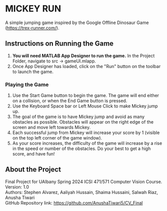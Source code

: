 # MICKEY RUN

A simple jumping game inspired by the Google Offline Dinosaur Game (https://trex-runner.com/).

## Instructions on Running the Game
1. <b>You will need MATLAB App Designer to run the game.</b> 
In the Project Folder, navigate to src -> gameUI.mlapp. 
2. Once App Designer has loaded, click on the "Run" button on the toolbar to launch the game.

### Playing the Game
1. Use the Start Game button to begin the game. The game will end either on a collision, or when the End Game button is pressed.
2. Use the Keyboard Space bar or Left Mouse Click to make Mickey jump up. 
3. The goal of the game is to have Mickey jump and avoid as many obstacles as possible. 
Obstacles will appear on the right edge of the screen and move left towards Mickey.
4. Each successful jump from Mickey will increase your score by 1 (visible on the top left corner of the game window).
5. As your score increases, the difficulty of the game will increase by a rise in the speed or number of the obstacles. 
Do your best to get a high score, and have fun!


## About the Project
Final Project for UAlbany Spring 2024 ICSI 471/571 Computer Vision Course. \
Version: 1.0 \
Authors: Stephen Alvarez, Aaliyah Hussain, Shaima Hussaini, Salwah Riaz, Anusha Tiwari \
GitHub Repository link: https://github.com/AnushaTiwari5/CV_Final

